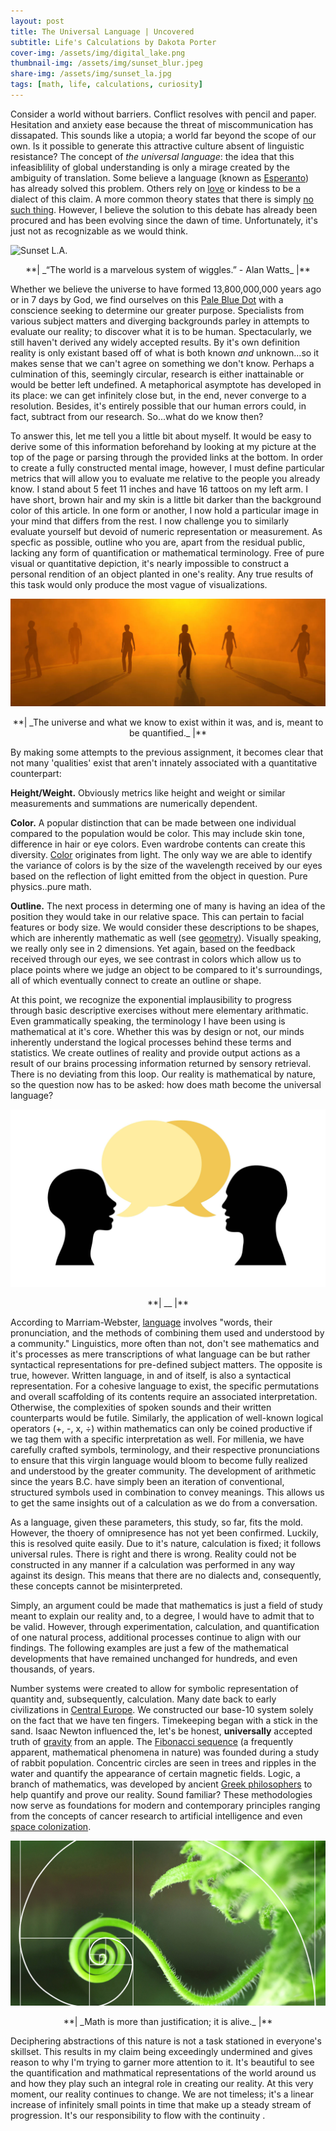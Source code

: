```yaml
---
layout: post
title: The Universal Language | Uncovered
subtitle: Life's Calculations by Dakota Porter
cover-img: /assets/img/digital_lake.png
thumbnail-img: /assets/img/sunset_blur.jpeg
share-img: /assets/img/sunset_la.jpg
tags: [math, life, calculations, curiosity]
---
```


<style type="text/css">
.image-left {
  display: block;
  margin-left: auto;
  margin-right: auto;
  float: right;
}
</style>

Consider a world without barriers. Conflict resolves with pencil and paper. Hesitation and anxiety ease because the threat of miscommunication has dissapated. This sounds like a utopia; a world far beyond the scope of our own. Is it possible to generate this attractive culture absent of linguistic resistance? The concept of _the universal language_: the idea that this infeasiblility of global understanding is only a mirage created by the ambiguity of translation. Some believe a language (known as [Esperanto](https://www.npr.org/sections/goatsandsoda/2015/06/13/413968033/esperanto-is-not-dead-can-the-universal-language-make-a-comeback)) has already solved this problem. Others rely on [love](https://loverevolutionblog.com/kindness-the-universal-language-of-love/) or kindess to be a dialect of this claim. A more common theory states that there is simply [no such thing](https://www.vice.com/en/article/ezpvx4/why-humans-dont-have-a-universal-language). However, I believe the solution to this debate has already been procured and has been evolving since the dawn of time. Unfortunately, it's just not as recognizable as we would think.

![Sunset L.A.](/assets/img/sunset_la.jpg)
<p align="center" markdown='1'> **| _“The world is a marvelous system of wiggles.” - Alan Watts_ |** </p>

Whether we believe the universe to have formed 13,800,000,000 years ago or in 7 days by God, we find ourselves on this [Pale Blue Dot](https://www.planetary.org/worlds/pale-blue-dot) with a conscience seeking to determine our greater purpose. Specialists from various subject matters and diverging backgrounds parley in attempts to evaluate our reality; to discover what it is to be human. Spectacularly, we still haven't derived any widely accepted results. By it's own definition reality is only existant based off of what is both known _and_ unknown...so it makes sense that we can't agree on something we don't know. Perhaps a culmination of this, seemingly circular, research is either inattainable or would be better left undefined. A metaphorical asymptote has developed in its place: we can get infinitely close but, in the end, never converge to a resolution. Besides, it's entirely possible that our human errors could, in fact, subtract from our research. So...what do we know then?

To answer this, let me tell you a little bit about myself. It would be easy to derive some of this information beforehand by looking at my picture at the top of the page or parsing through the provided links at the bottom. In order to create a fully constructed mental image, however, I must define particular metrics that will allow you to evaluate me relative to the people you already know. I stand about 5 feet 11 inches and have 16 tattoos on my left arm. I have short, brown hair and my skin is a little bit darker than the background color of this article. In one form or another, I now hold a particular image in your mind that differs from the rest. I now challenge you to similarly evaluate yourself but devoid of numeric representation or measurement. As specfic as possible, outline who you are, apart from the residual public, lacking any form of quantification or mathematical terminology. Free of pure visual or quantitative depiction, it's nearly impossible to construct a personal rendition of an object planted in one's reality. Any true results of this task would only produce the most vague of visualizations.

![Reality](/assets/img/reality.jpg)
<p align="center" markdown='1'> **| _The universe and what we know to exist within it was, and is, meant to be quantified._ |** </p>

By making some attempts to the previous assignment, it becomes clear that not many 'qualities' exist that aren't innately associated with a quantitative 
counterpart:

**Height/Weight.** Obviously metrics like height and weight or similar measurements and summations are numerically dependent.

**Color.** A popular distinction that can be made between one individual compared to the population would be color. This may include skin tone, difference in hair or eye colors.
Even wardrobe contents can create this diversity. [Color](https://www.livescience.com/32559-why-do-we-see-in-color.html) originates from light. The only way we are able to identify the variance of colors is by the size of the wavelength received by our eyes based on the reflection of light emitted from the object in question. Pure physics..pure math.

**Outline.** The next process in determing one of many is having an idea of the position they would take in our relative space. This can pertain to facial features or body size. We would consider these descriptions to be shapes, which are inherently mathematic as well (see [geometry](https://mathsisfun.com/geometry/index.html)). Visually speaking, we really only see in 2 dimensions. Yet again, based on the feedback received through our eyes, we see contrast in colors which allow us to place points where we judge an object to be compared to it's surroundings, all of which eventually connect to create an outline or shape.

At this point, we recognize the exponential implausibility to progress through basic descriptive exercises without mere elementary arithmatic. Even grammatically speaking, the terminology I have been using is mathematical at it's core. Whether this was by design or not, our minds inherently understand the logical processes behind these terms and statistics. We create outlines of reality and provide output actions as a result of our brains processing information returned by sensory retrieval. There is no deviating from this loop. Our reality is mathematical by nature, so the question now has to be asked: how does math become the universal language?

![Talking](/assets/img/talking.jpg)
<p align="center" markdown=1>**| __ |**</p>

According to Marriam-Webster, [language](https://www.merriam-webster.com/dictionary/language) involves "words, their pronunciation, and the methods of combining them used and understood by a community." Linguistics, more often than not, don't see mathematics and it's processes as mere transcriptions of what language can be but rather syntactical representations for pre-defined subject matters. The opposite is true, however. Written language, in and of itself, is also a syntactical representation. For a cohesive language to exist, the specific permutations and overall scaffolding of its contents require an associated interpretation. Otherwise, the complexities of spoken sounds and their written counterparts would be futile. Similarly, the application of well-known logical operators (+, -, x, ÷) within mathematics can only be coined productive if we tag them with a specific interpretation as well. For millenia, we have carefully crafted symbols, terminology, and their respective pronunciations to ensure that this virgin language would bloom to become fully realized and understood by the greater community. The development of arithmetic since the years B.C. have simply been an iteration of conventional, structured symbols used in combination to convey meanings. This allows us to get the same insights out of a calculation as we do from a conversation.

As a language, given these parameters, this study, so far, fits the mold. However, the thoery of omnipresence has not yet been confirmed. Luckily, this is resolved quite easily. Due to it's nature, calculation is fixed; it follows universal rules. There is right and there is wrong. Reality could not be constructed in any manner if a calculation was performed in any way against its design. This means that there are no dialects and, consequently, these concepts cannot be misinterpreted. 

Simply, an argument could be made that mathematics is just a field of study meant to explain our reality and, to a degree, I would have to admit that to be valid. However, through experimentation, calculation, and quantification of one natural process, additional processes continue to align with our findings. The following examples are just a few of the mathematical developments that have remained unchanged for hundreds, and even thousands, of years.

Number systems were created to allow for symbolic representation of quantity and, subsequently, calculation. Many date back to early civilizations in [Central Europe](https://fg.ed.pacificu.edu/charlesm/courses/mathsci/numsys/numsys.html). We constructed our base-10 system solely on the fact that we have ten fingers. Timekeeping began with a stick in the sand. Isaac Newton influenced the, let's be honest, **universally** accepted truth of [gravity](https://web.stanford.edu/~buzzt/gravity.html#:~:text=Sir%20Isaac%20Newton%20was%20an,about%20the%20forces%20of%20nature.) from an apple. The [Fibonacci sequence](https://www.livescience.com/37470-fibonacci-sequence.html) (a frequently apparent, mathematical phenomena in nature) was founded during a study of rabbit population. Concentric circles are seen in trees and ripples in the water and quantify the appearance of certain magnetic fields. Logic, a branch of mathematics, was developed by ancient [Greek philosophers](https://www.biography.com/scholar/aristotle) to help quantify and prove our reality. Sound familiar? These methodologies now serve as foundations for modern and contemporary principles ranging from the concepts of cancer research to artificial intelligence and even [space colonization](https://space.nss.org/stanford-torus-space-settlement/).

![Fibonnaci](/assets/img/fib.jpg)
<p align="center" markdown='1'> **| _Math is more than justification; it is alive._ |** </p>

Deciphering abstractions of this nature is not a task stationed in everyone's skillset. This results in my claim being exceedingly undermined and gives reason to why I'm trying to garner more attention to it. It's beautiful to see the quantification and mathmatical representations of the world around us and how they play such an integral role in creating our reality. At this very moment, our reality continues to change. We are not timeless; it's a linear increase of infinitely small points in time that make up a steady stream of progression. It's our responsibility to flow with the continuity . 
